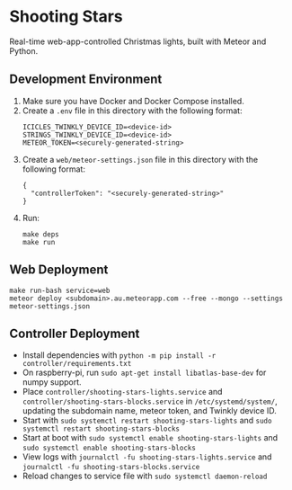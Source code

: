 # Shooting Stars

Real-time web-app-controlled Christmas lights, built with Meteor and
Python.

## Development Environment

1. Make sure you have Docker and Docker Compose installed.
2. Create a `.env` file in this directory with the following format:
   ```
   ICICLES_TWINKLY_DEVICE_ID=<device-id>
   STRINGS_TWINKLY_DEVICE_ID=<device-id>
   METEOR_TOKEN=<securely-generated-string>
   ```
3. Create a `web/meteor-settings.json` file in this directory with the following format:
   ```
   {
     "controllerToken": "<securely-generated-string>"
   }
   ```
4. Run:
   ```
   make deps
   make run
   ```

## Web Deployment

```
make run-bash service=web
meteor deploy <subdomain>.au.meteorapp.com --free --mongo --settings meteor-settings.json
```

## Controller Deployment

* Install dependencies with `python -m pip install -r
  controller/requirements.txt`
* On raspberry-pi, run `sudo apt-get install libatlas-base-dev` for
  numpy support.
* Place `controller/shooting-stars-lights.service` and  `controller/shooting-stars-blocks.service` in `/etc/systemd/system/`,
  updating the subdomain name, meteor token, and Twinkly device ID.
* Start with `sudo systemctl restart shooting-stars-lights` and `sudo systemctl restart shooting-stars-blocks`
* Start at boot with `sudo systemctl enable shooting-stars-lights` and `sudo systemctl enable shooting-stars-blocks`
* View logs with `journalctl -fu shooting-stars-lights.service` and `journalctl -fu shooting-stars-blocks.service`
* Reload changes to service file with `sudo systemctl daemon-reload`
